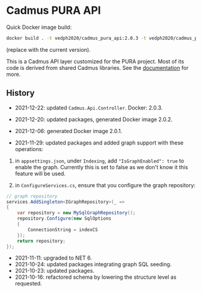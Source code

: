 # Cadmus PURA API

Quick Docker image build:

```bash
docker build . -t vedph2020/cadmus_pura_api:2.0.3 -t vedph2020/cadmus_pura_api:latest
```

(replace with the current version).

This is a Cadmus API layer customized for the PURA project. Most of its code is derived from shared Cadmus libraries. See the [documentation](https://github.com/vedph/cadmus_doc/blob/master/guide/api.md) for more.

## History

- 2021-12-22: updated `Cadmus.Api.Controller`. Docker: 2.0.3.

- 2021-12-20: updated packages, generated Docker image 2.0.2.

- 2021-12-06: generated Docker image 2.0.1.

- 2021-11-29: updated packages and added graph support with these operations:

1. in `appsettings.json`, under `Indexing`, add `"IsGraphEnabled": true` to enable the graph. Currently this is set to false as we don't know it this feature will be used.

2. in `ConfigureServices.cs`, ensure that you configure the graph repository:

```cs
// graph repository
services.AddSingleton<IGraphRepository>(_ =>
{
    var repository = new MySqlGraphRepository();
    repository.Configure(new SqlOptions
    {
        ConnectionString = indexCS
    });
    return repository;
});
```

- 2021-11-11: upgraded to NET 6.
- 2021-10-24: updated packages integrating graph SQL seeding.
- 2021-10-23: updated packages.
- 2021-10-16: refactored schema by lowering the structure level as requested.
